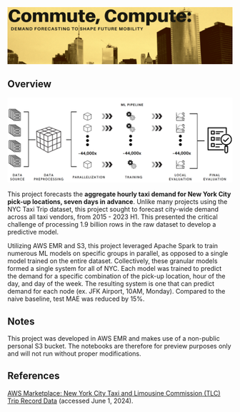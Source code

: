 ![banner](images\banner.png)

## Overview

![methodology](images\methodology.png)


This project forecasts the **aggregate hourly taxi demand for New York City pick-up locations, seven days in advance**. Unlike many projects using the NYC Taxi Trip dataset, this project sought to forecast city-wide demand across all taxi vendors, from 2015 - 2023 H1. This presented the critical challenge of processing 1.9 billion rows in the raw dataset to develop a predictive model.

Utilizing AWS EMR and S3, this project leveraged Apache Spark to train numerous ML models on specific groups in parallel, as opposed to a single model trained on the entire dataset. Collectively, these granular models formed a single system for all  of NYC. Each model was trained to predict the demand for a specific combination of the pick-up location, hour of the day, and day of the week. The resulting system is one that can predict demand for each node (ex. JFK Airport, 10AM, Monday). Compared to the naive baseline, test MAE was reduced by 15%. 

## Notes

This project was developed in AWS EMR and makes use of a non-public personal S3 bucket. The notebooks are therefore for preview purposes only and will not run without proper modifications.

## References

[AWS Marketplace: New York City Taxi and Limousine Commission (TLC) Trip Record Data](https://aws.amazon.com/marketplace/pp/prodview-okyonroqg5b2u#links) (accessed June 1, 2024).